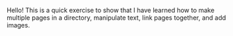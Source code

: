 Hello! This is a quick exercise to show that I have learned how to make multiple pages in a directory, manipulate text, link pages together, and add images.